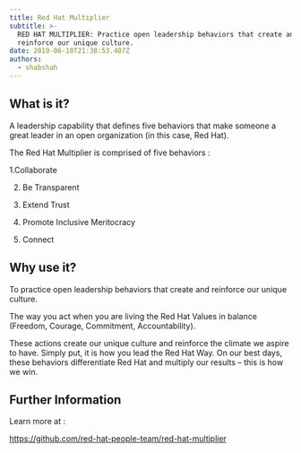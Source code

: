 ```yaml
---
title: Red Hat Multiplier
subtitle: >-
  RED HAT MULTIPLIER: Practice open leadership behaviors that create and
  reinforce our unique culture.
date: 2019-06-10T21:38:53.407Z
authors:
  - shabshah
---
```

## What is it?

A leadership capability that defines five behaviors that make someone a great leader in an open organization (in this case, Red Hat).

The Red Hat Multiplier is comprised of five behaviors : 

1.Collaborate

2. Be Transparent

3. Extend Trust

4. Promote Inclusive Meritocracy

5. Connect



## Why use it?

To practice open leadership behaviors that create and reinforce our unique culture.

The way you act when you are living the Red Hat Values in balance (Freedom, Courage, Commitment, Accountability).

These actions create our unique culture and reinforce the climate we aspire to have. Simply put, it is how you lead the Red Hat Way. On our best days, these behaviors differentiate Red Hat and multiply our results – this is how we win.

## Further Information

Learn more at :

https://github.com/red-hat-people-team/red-hat-multiplier
